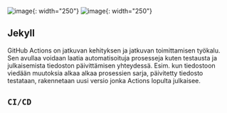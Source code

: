 ![image](/pilviTechTehtavat/tehtavat/assets/jekyll.jpg){: width="250"} ![image](/pilviTechTehtavat/tehtavat/assets/cIcD.jpg){: width="250"}

## Jekyll
GitHub Actions on jatkuvan kehityksen ja jatkuvan toimittamisen työkalu. Sen avullaa voidaan laatia automatisoituja prosesseja kuten testausta ja julkaisemista tiedoston päivittämisen yhteydessä. Esim. kun tiedostoon viedään muutoksia alkaa alkaa prosessien sarja, päivitetty tiedosto testataan, rakennetaan uusi versio jonka Actions lopulta julkaisee. 


## `CI/CD`

